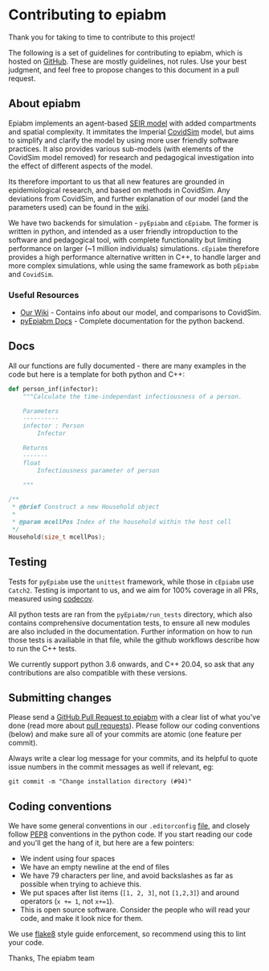 # Contributing to epiabm

Thank you for taking to time to contribute to this project!

The following is a set of guidelines for contributing to epiabm, which is hosted on [GitHub](https://github.com/SABS-R3-Epidemiology/epiabm). These are mostly guidelines, not rules. Use your best judgment, and feel free to propose changes to this document in a pull request.

## About epiabm

Epiabm implements an agent-based [SEIR model](https://en.wikipedia.org/wiki/Compartmental_models_in_epidemiology) with added compartments and spatial complexity. It immitates the Imperial [CovidSim](https://github.com/mrc-ide/covid-sim) model, but aims to simplify and clarify the model by using more user friendly software practices. It also provides various sub-models (with elements of the CovidSim model removed) for research and pedagogical investigation into the effect of different aspects of the model.

Its therefore important to us that all new features are grounded in epidemiological research, and based on methods in CovidSim. Any deviations from CovidSim, and further explanation of our model (and the parameters used) can be found in the [wiki](https://github.com/SABS-R3-Epidemiology/epiabm/wiki).

We have two backends for simulation - `pyEpiabm` and `cEpiabm`. The former is written in python, and intended as a user friendly intropduction to the software and pedagogical tool, with complete functionality but limiting performance on larger (~1 million individuals) simulations. `cEpiabm` therefore provides a high performance alternative written in C++, to handle larger and more complex simulations, whle using the same framework as both `pEpiabm` and `CovidSim`.

### Useful Resources

* [Our Wiki](https://github.com/SABS-R3-Epidemiology/epiabm/wiki) - Contains info about our model, and comparisons to CovidSim.
* [pyEpiabm Docs](https://epiabm.readthedocs.io/en/latest/) - Complete documentation for the python backend.

## Docs

All our functions are fully documented - there are many examples in the code but here is a template for both python and C++:

```python
def person_inf(infector):
    """Calculate the time-independant infectiousness of a person.

    Parameters
    ----------
    infector : Person
        Infector

    Returns
    -------
    float
        Infectiousness parameter of person

    """
```

```cpp
/**
 * @brief Construct a new Household object
 * 
 * @param mcellPos Index of the household within the host cell
 */
Household(size_t mcellPos);
```

## Testing

Tests for `pyEpiabm` use the `unittest` framework, while those in `cEpiabm` use `Catch2`. Testing is important to us, and we aim for 100% coverage in all PRs, measured using 
[codecov](https://app.codecov.io/gh/SABS-R3-Epidemiology/epiabm).

All python tests are ran from the `pyEpiabm/run_tests` directory, which also contains comprehensive documentation tests, to ensure all new modules are also included in the documentation. Further information on how to run those tests is availiable in that file, while the github workflows describe how to run the C++ tests.

We currently support python 3.6 onwards, and C++ 20.04, so ask that any contributions are also compatible with these versions.

## Submitting changes

Please send a [GitHub Pull Request to epiabm](https://github.com/SABS-R3-Epidemiology/epiabm/pull/new/master) with a clear list of what you've done (read more about [pull requests](http://help.github.com/pull-requests/)). Please follow our coding conventions (below) and make sure all of your commits are atomic (one feature per commit).

Always write a clear log message for your commits, and its helpful to quote issue numbers in the commit messages as well if relevant, eg:

```console
git commit -m "Change installation directory (#94)"
```

## Coding conventions

We have some general conventions in our `.editorconfig` [file](https://github.com/SABS-R3-Epidemiology/epiabm/blob/main/.editorconfig), and closely follow [PEP8](https://peps.python.org/pep-0008/) conventions in the python code. If you start reading our code and you'll get the hang of it, but here are a few pointers:

  * We indent using four spaces
  * We have an empty newline at the end of files
  * We have 79 characters per line, and avoid backslashes as far as possible when trying to achieve this.
  * We put spaces after list items (`[1, 2, 3]`, not `[1,2,3]`) and around operators (`x += 1`, not `x+=1`).
  * This is open source software. Consider the people who will read your code, and make it look nice for them.

We use [flake8](https://flake8.pycqa.org/en/latest/) style guide enforcement, so recommend using this to lint your code.

Thanks,
The epiabm team
